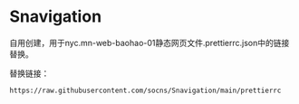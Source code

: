 # Snavigation

自用创建，用于nyc.mn-web-baohao-01静态网页文件.prettierrc.json中的链接替换。

替换链接：
```
https://raw.githubusercontent.com/socns/Snavigation/main/prettierrc
```
